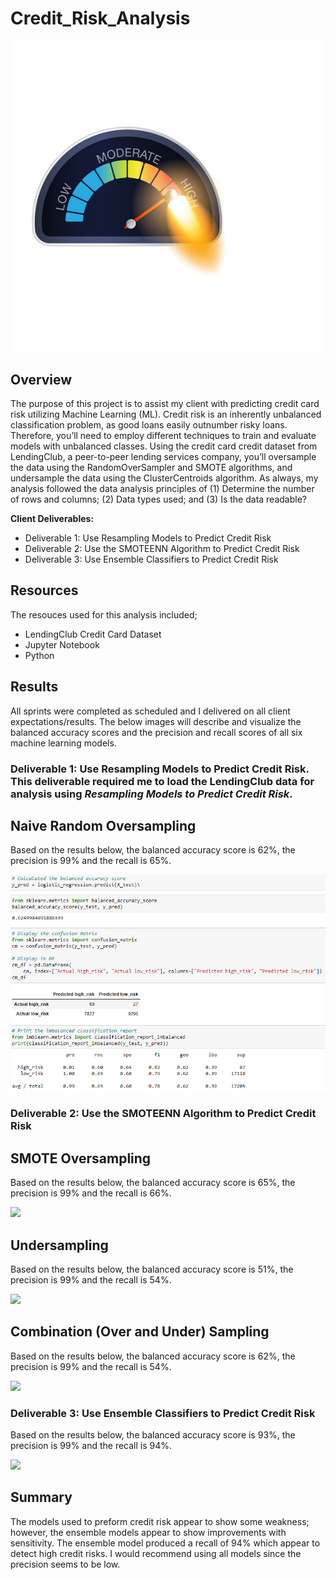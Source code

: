# Credit_Risk_Analysis

![](https://github.com/SheaButta/Credit_Risk_Analysis/blob/main/Images/creditrisk.jpg)

## Overview 
The purpose of this project is to assist my client with predicting credit card risk utilizing Machine Learning (ML).  Credit risk is an inherently unbalanced classification problem, as good loans easily outnumber risky loans. Therefore, you’ll need to employ different techniques to train and evaluate models with unbalanced classes.
Using the credit card credit dataset from LendingClub, a peer-to-peer lending services company, you’ll oversample the data using the RandomOverSampler and SMOTE algorithms, and undersample the data using the ClusterCentroids algorithm.
As always, my analysis followed the data analysis principles of (1) Determine the number of rows and columns; (2) Data types used; and (3) Is the data readable?

__Client Deliverables:__
- Deliverable 1: Use Resampling Models to Predict Credit Risk
- Deliverable 2: Use the SMOTEENN Algorithm to Predict Credit Risk
- Deliverable 3: Use Ensemble Classifiers to Predict Credit Risk


## Resources
The resouces used for this analysis included;
- LendingClub Credit Card Dataset
- Jupyter Notebook
- Python 


## Results
All sprints were completed as scheduled and I delivered on all client expectations/results. The below images will describe and visualize the balanced accuracy scores and the precision and recall scores of all six machine learning models.


### Deliverable 1: Use Resampling Models to Predict Credit Risk.  This deliverable required me to load the LendingClub data for analysis using ***Resampling Models to Predict Credit Risk***. 

## Naive Random Oversampling

Based on the results below, the balanced accuracy score is 62%, the precision is 99% and the recall is 65%.

![](https://github.com/SheaButta/Credit_Risk_Analysis/blob/main/Images/Deliverable1_NaiveRandomOversampling.PNG)


### Deliverable 2: Use the SMOTEENN Algorithm to Predict Credit Risk

## SMOTE Oversampling

Based on the results below, the balanced accuracy score is 65%, the precision is 99% and the recall is 66%.

![](https://github.com/SheaButta/Credit_Risk_Analysis/blob/main/Images/Deliverable1_SmoteOversampling.PNG)

## Undersampling

Based on the results below, the balanced accuracy score is 51%, the precision is 99% and the recall is 54%.

![](https://github.com/SheaButta/Credit_Risk_Analysis/blob/main/Images/Deliverable1_Undersampling.PNG)

## Combination (Over and Under) Sampling

Based on the results below, the balanced accuracy score is 62%, the precision is 99% and the recall is 54%.

![](https://github.com/SheaButta/Credit_Risk_Analysis/blob/main/Images/Deliverable1_Combination_OverUnder.PNG)


### Deliverable 3: Use Ensemble Classifiers to Predict Credit Risk

Based on the results below, the balanced accuracy score is 93%, the precision is 99% and the recall is 94%.

![](https://github.com/SheaButta/Amazon_Vine_Analysis/blob/main/Images/Deliverable3_Ensemble.PNG)


## Summary
The models used to preform credit risk appear to show some weakness; however, the ensemble models appear to show improvements with sensitivity.  The ensemble model produced a recall of 94% which appear to detect high credit risks.  I would recommend 
using all models since the precision seems to be low.
